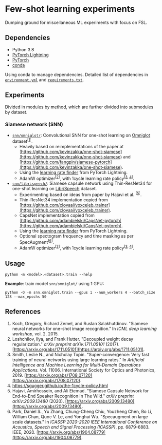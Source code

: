 # Few-shot learning experiments
Dumping ground for miscellaneous ML experiments with focus on FSL.

## Dependencies
- Python 3.8
- [PyTorch Lightning](https://www.pytorchlightning.ai/)
- [PyTorch](https://pytorch.org/)
- [conda](https://github.com/conda/conda)

Using conda to manage dependencies. Detailed list of dependencies in
[`environment.yml`](environment.yml) and [`requirements.txt`](requirements.txt).

## Experiments
Divided in modules by method, which are further divided into submodules by
dataset.

### Siamese network (SNN)
- [`snn/omniglot/`](snn/omniglot/): Convolutional SNN for one-shot learning on
  [Omniglot](https://github.com/brendenlake/omniglot) dataset<sup>[[1](#references)]</sup>.
  - Heavily based on reimplementations of the paper at
    [https://github.com/kevinzakka/one-shot-siamese](https://github.com/kevinzakka/one-shot-siamese) and
    [https://github.com/fangpin/siamese-pytorch](https://github.com/kevinzakka/one-shot-siamese).
  - Using the [learning rate
    finder](https://pytorch-lightning.readthedocs.io/en/latest/lr_finder.html)
    from PyTorch Lightning.
  - AdamW optimizer<sup>[[2](#references)]</sup>, with 1cycle learning rate policy<sup>[[3](#references), [4](#references)]</sup>.
- [`snn/librispeech/`](snn/librispeech/): Siamese capsule network using Thin-ResNet34
  for one-shot learning on [LibriSpeech](http://www.openslr.org/12/) dataset.
  - Experimenting based on ideas from paper by Hajavi et al.
    <sup>[[5](#references)]</sup>.
  - Thin-ResNet34 implementation copied from
    [https://github.com/clovaai/voxceleb_trainer](https://github.com/clovaai/voxceleb_trainer).
  - CapsNet implementation copied from
    [https://github.com/adambielski/CapsNet-pytorch](https://github.com/adambielski/CapsNet-pytorch).
  - Using the [learning rate
    finder](https://pytorch-lightning.readthedocs.io/en/latest/lr_finder.html)
    from PyTorch Lightning.
  - Optional spectogram frequency and time masking as per SpecAugment<sup>[[6](#references)]</sup>.
  - AdamW optimizer<sup>[[2](#references)]</sup>, with 1cycle learning rate
    policy<sup>[[3](#references), [4](#references)]</sup>.

## Usage
```shell
python -m <model>.<dataset>.train --help
```

**Example**: train model `snn/omniglot/` using 1 GPU:
```shell
python -O -m snn.omniglot.train --gpus 1 --num_workers 4 --batch_size 128 --max_epochs 50
```

## References
1. Koch, Gregory, Richard Zemel, and Ruslan Salakhutdinov. "Siamese
   neural networks for one-shot image recognition." In *ICML deep learning
   workshop*, vol. 2. 2015.
2. Loshchilov, Ilya, and Frank Hutter. "Decoupled weight decay regularization."
   *arXiv preprint arXiv:1711.05101* (2017). [https://arxiv.org/abs/1711.05101](https://arxiv.org/abs/1711.05101).
3. Smith, Leslie N., and Nicholay Topin. "Super-convergence: Very fast training
   of neural networks using large learning rates." In *Artificial Intelligence and
   Machine Learning for Multi-Domain Operations Applications.* Vol. 11006.
   International Society for Optics and Photonics, 2019. [https://arxiv.org/abs/1708.07120](https://arxiv.org/abs/1708.07120).
4. https://sgugger.github.io/the-1cycle-policy.html
5. Hajavi, Amirhossein, and Ali Etemad. "Siamese Capsule Network for End-to-End
   Speaker Recognition In The Wild." *arXiv preprint arXiv:2009.13480* (2020).
   [https://arxiv.org/abs/2009.13480](https://arxiv.org/abs/2009.13480).
6. Park, Daniel S., Yu Zhang, Chung-Cheng Chiu, Youzheng Chen, Bo Li, William
   Chan, Quoc V. Le, and Yonghui Wu. "Specaugment on large scale datasets." In
   *ICASSP 2020-2020 IEEE International Conference on Acoustics, Speech and
   Signal Processing (ICASSP)*, pp. 6879-6883. IEEE, 2020.
   [https://arxiv.org/abs/1904.08779](https://arxiv.org/abs/1904.08779).
